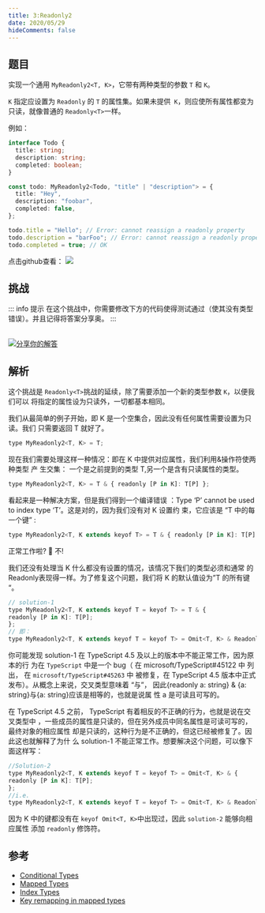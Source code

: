 ```yaml
---
title: 3:Readonly2
date: 2020/05/29
hideComments: false
---
```


## 题目

实现一个通用 `MyReadonly2<T, K>`，它带有两种类型的参数 `T` 和 `K`。

`K` 指定应设置为 `Readonly` 的 `T` 的属性集。如果未提供` K`，则应使所有属性都变为只读，就像普通的 `Readonly<T>`一样。

例如：

```typescript
interface Todo {
  title: string;
  description: string;
  completed: boolean;
}

const todo: MyReadonly2<Todo, "title" | "description"> = {
  title: "Hey",
  description: "foobar",
  completed: false,
};

todo.title = "Hello"; // Error: cannot reassign a readonly property
todo.description = "barFoo"; // Error: cannot reassign a readonly property
todo.completed = true; // OK
```

<p align='left'>
  点击github查看：

  <a href='https://github.com/paiDaXing-web/You-Don-t-Know-TS/blob/main/vuepress/docs/challenge/2.3.Readonly2.md'>
    <img src='https://img.shields.io/badge/Github-1.8k+-143?logo=typescript&color=3178C6&logoColor=fff' />
  </a>
</p>

## 挑战

::: info 提示
在这个挑战中，你需要修改下方的代码使得测试通过（使其没有类型错误）。并且记得将答案分享奥。
:::

<CodeBox surl="https://stackblitz.com/edit/typescript-wgcecz?embed=1&file=2.3.Readonly2.ts&hideExplorer=1&hideNavigation=1&theme=dark&view=editor" />

<!--info-footer-start--><br> <a href="https://github.com/paiDaXing-web/You-Don-t-Know-TS/issues/new?assignees=paiDaXing-web&labels=answer&template=2-3-%E5%AE%9E%E7%8E%B0Readonly2.md&title=2-3-%E5%AE%9E%E7%8E%B0Readonly2.md" target="_blank"><img src="https://6d78-mxm1923893223-ulteh-1302287111.tcb.qcloud.la/-%E5%88%86%E4%BA%AB%E4%BD%A0%E7%9A%84%E8%A7%A3%E7%AD%94-teal.svg?sign=8bb2a2a3bd2b1cc8f86bfd919d53197e&t=1668143704" alt="分享你的解答"/></a>  <!--info-footer-end-->

## 解析

这个挑战是 `Readonly<T>`挑战的延续，除了需要添加一个新的类型参数 `K`，以便我们可以 将指定的属性设为只读外，一切都基本相同。

我们从最简单的例子开始，即 K 是一个空集合，因此没有任何属性需要设置为只读。我们 只需要返回 T 就好了。

```javascript
type MyReadonly2<T, K> = T;
```

现在我们需要处理这样一种情况：即在 K 中提供对应属性，我们利用&操作符使两种类型 产 生交集： 一个是之前提到的类型 T,另一个是含有只读属性的类型。

```javascript
type MyReadonly2<T, K> = T & { readonly [P in K]: T[P] };
```

看起来是一种解决方案，但是我们得到一个编译错误 ：Type ‘P’ cannot be used to index type ‘T’。这是对的，因为我们没有对 K 设置约 束，它应该是 “T 中的每一个键” :

```javascript
type MyReadonly2<T, K extends keyof T> = T & { readonly [P in K]: T[P] };
```

正常工作啦? 🙅‍ 不!

我们还没有处理当 K 什么都没有设置的情况，该情况下我们的类型必须和通常 的 Readonly<T>表现得一样。为了修复这个问题，我们将 K 的默认值设为”T 的所有键 “。

```javascript
// solution-1
type MyReadonly2<T, K extends keyof T = keyof T> = T & {
readonly [P in K]: T[P];
};
// 即：
type MyReadonly2<T, K extends keyof T = keyof T> = Omit<T, K> & Readonly<T>;
```

你可能发现 solution-1 在 TypeScript 4.5 及以上的版本中不能正常工作，因为原本的行 为在 `TypeScript` 中是一个 bug（ 在 microsoft/TypeScript#45122 中 列出， 在 `microsoft/TypeScript#45263` 中 被修复，在 TypeScript 4.5 版本中正式发布）。从概念上来说，交叉类型意味着 “与”， 因此{readonly a: string} & {a: string}与{a: string}应该是相等的，也就是说属 性 a 是可读且可写的。

在 TypeScript 4.5 之前， TypeScript 有着相反的不正确的行为，也就是说在交叉类型中 ，一些成员的属性是只读的，但在另外成员中同名属性是可读可写的，最终对象的相应属性 却是只读的，这种行为是不正确的，但这已经被修复了。因此这也就解释了为什 么 solution-1 不能正常工作。想要解决这个问题，可以像下面这样写：

```javascript
//Solution-2
type MyReadonly2<T, K extends keyof T = keyof T> = Omit<T, K> & {
readonly [P in K]: T[P];
};
//i.e.
type MyReadonly2<T, K extends keyof T = keyof T> = Omit<T, K> & Readonly<T>;
```

因为 K 中的键都没有在 `keyof Omit<T, K>`中出现过，因此 `solution-2` 能够向相应属性 添加 `readonly` 修饰符。

## 参考

- [Conditional Types](https://www.typescriptlang.org/docs/handbook/2/conditional-types.html)
- [Mapped Types](https://www.typescriptlang.org/docs/handbook/2/mapped-types.html)
- [Index Types](https://www.typescriptlang.org/docs/handbook/2/indexed-access-types.html)
- [Key remapping in mapped types](https://www.typescriptlang.org/docs/handbook/release-notes/typescript-4-1.html#key-remapping-in-mapped-types)
